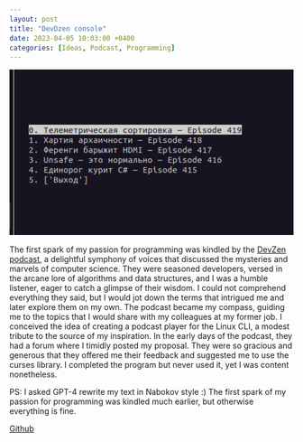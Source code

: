 ```yaml
---
layout: post
title: "DevDzen console"
date: 2023-04-05 10:03:00 +0400
categories: [Ideas, Podcast, Programming]
---
```


<!-- ![DevZen console](/static/images/dev_dzen.png) -->
<picture>
  <source media="(max-width: 375px)" srcset="/static/images/dev_dzen-375w.png">
  <source media="(max-width: 640px)" srcset="/static/images/dev_dzen.png">
  <img src="/static/images/dev_dzen.png" alt="Screenshot">
</picture>

The first spark of my passion for programming was kindled by the [DevZen podcast](https://devzen.ru/), a delightful symphony of voices that discussed the mysteries and marvels of computer science. They were seasoned developers, versed in the arcane lore of algorithms and data structures, and I was a humble listener, eager to catch a glimpse of their wisdom. I could not comprehend everything they said, but I would jot down the terms that intrigued me and later explore them on my own. The podcast became my compass, guiding me to the topics that I would share with my colleagues at my former job. I conceived the idea of creating a podcast player for the Linux CLI, a modest tribute to the source of my inspiration. In the early days of the podcast, they had a forum where I timidly posted my proposal. They were so gracious and generous that they offered me their feedback and suggested me to use the curses library. I completed the program but never used it, yet I was content nonetheless.

PS: I  asked GPT-4 rewrite my text in Nabokov style :) The first spark of my passion for programming was kindled much earlier, but otherwise everything is fine.

[Github](https://github.com/ta0ma0/devzen_console_menu)
